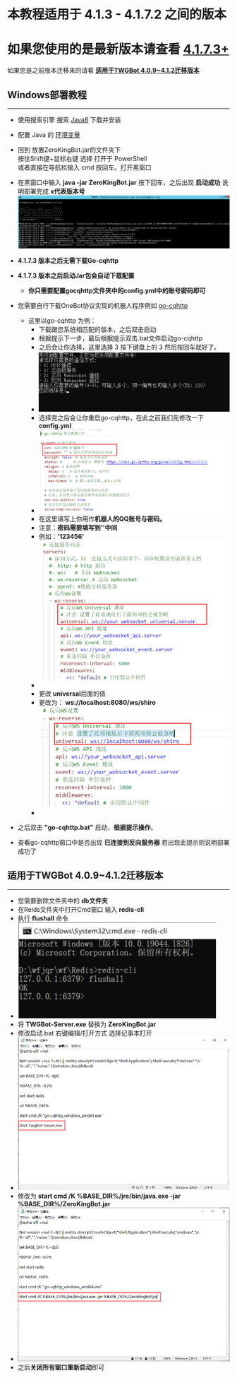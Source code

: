 # 本教程适用于 4.1.3 - 4.1.7.2 之间的版本

# 如果您使用的是最新版本请查看 [4.1.7.3+](./4173+/win.md)

如果您是之前版本迁移来的请看 <a href="#update">**适用于TWGBot 4.0.9~4.1.2迁移版本**</a>

Windows部署教程
---
---

- 使用搜索引擎 搜索 [Java8](https://www.java.com/zh-CN/) 下载并安装
- 配置 Java 的 [环境变量](https://zhuanlan.zhihu.com/p/146558611)
- 回到 放置ZeroKingBot.jar的文件夹下 <br/>
  按住Shift键+鼠标右键 选择 打开于 PowerShell<br/>
  或者直接在导航栏输入 cmd 按回车。打开黑窗口
- 在黑窗口中输入 **java -jar ZeroKingBot.jar** 按下回车，之后出现 **启动成功** 说明部署完成 **x代表版本号**
  ![](../.github/image/winJar.png)

- **4.1.7.3 版本之后无需下载Go-cqhttp**
- **4.1.7.3 版本之后启动Jar包会自动下载配置**

    - **你只需要配置gocqhttp文件夹中的config.yml中的账号密码即可**

- 您需要自行下载OneBot协议实现的机器人程序例如 [go-cqhttp](https://github.com/Mrs4s/go-cqhttp/releases)
    - 这里以go-cqhttp 为例：
        - 下载跟您系统相匹配的版本，之后双击启动
        - 根据提示下一步，最后根据提示双击.bat文件启动go-cqhttp
        - 之后会让你选择，这里选择 3 按下键盘上的 3 然后按回车就好了。
        - ![](../.github/image/go-cqhttp-config.png)
        - 选择完之后会让你重启go-cqhttp，在此之前我们先修改一下 **config.yml**
        - ![](../.github/image/go-cqhttp-up.png)
        - 在这里填写上你用作**机器人的QQ账号与密码。**
        - 注意：**密码需要填写到''中间**
        - 例如：**'123456'**
        - ![](../.github/image/go-cqhttp-ws.png)
        - 更改 **universal**后面的值
        - 更改为： **ws://localhost:8080/ws/shiro**
        - ![](../.github/image/go-cqhttp-lows.png)
- 之后双击 **"go-cqhttp.bat"** 启动，**根据提示操作**。
- 查看go-cqhttp窗口中是否出现 **已连接到反向服务器** 若出现此提示则说明部署成功了

适用于TWGBot 4.0.9~4.1.2迁移版本
---
---
<p id="update"></p>

- 您需要删除文件夹中的 **db文件夹**
- 在Reids文件夹中打开Cmd窗口 输入 **redis-cli**
- 执行 **flushall** 命令
- ![](../.github/image/redis.png)
- 将 **TWGBot-Server.exe**  替换为 **ZeroKingBot.jar**
- 修改启动.bat 右键编辑/打开方式 选择记事本打开
- ![](../.github/image/up.png)
- 修改为 **start cmd /K %BASE_DIR%/jre/bin/java.exe -jar %BASE_DIR%/ZeroKingBot.jar**
- ![](../.github/image/upd.png)
- 之后**关闭所有窗口重新启动**即可

